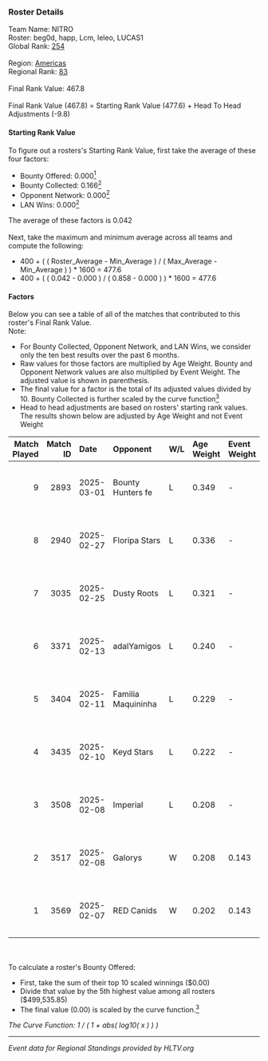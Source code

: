 ### Roster Details<br />
Team Name: NITRO<br />
Roster: beg0d, happ, Lcm, leleo, LUCAS1<br />
Global Rank: [254](../../standings_global_2025_07_07.md)<br />
<br />
Region: [Americas]( ../../standings_americas_2025_07_07.md)<br />
Regional Rank: [83]( ../../standings_americas_2025_07_07.md)<br />
<br />
Final Rank Value:  467.8<br />
<br />
Final Rank Value (467.8) = Starting Rank Value (477.6) + Head To Head Adjustments (-9.8)<br />

#### Starting Rank Value<br />
To figure out a rosters's Starting Rank Value, first take the average of these four factors:<br />
- Bounty Offered: 0.000[<sup>1</sup>](#table2)
- Bounty Collected: 0.166[<sup>2</sup>](#table1)
- Opponent Network: 0.000[<sup>2</sup>](#table1)
- LAN Wins: 0.000[<sup>2</sup>](#table1)

The average of these factors is 0.042<br />
<br />
Next, take the maximum and minimum average across all teams and compute the following:<br />
- 400 + ( ( Roster_Average - Min_Average ) / ( Max_Average - Min_Average ) ) * 1600 = 477.6
- 400 + ( ( 0.042 - 0.000 ) / ( 0.858 - 0.000 ) ) * 1600 = 477.6


#### Factors<br />
Below you can see a table of all of the matches that contributed to this roster's Final Rank Value.<br />
Note:<br />

- For Bounty Collected, Opponent Network, and LAN Wins, we consider only the ten best results over the past 6 months.
- Raw values for those factors are multiplied by Age Weight. Bounty and Opponent Network values are also multiplied by Event Weight. The adjusted value is shown in parenthesis.
- The final value for a factor is the total of its adjusted values divided by 10. Bounty Collected is further scaled by the curve function[<sup>3</sup>](#curveFunction)
- Head to head adjustments are based on rosters' starting rank values. The results shown below are adjusted by Age Weight and not Event Weight
<span id="table1"></span><br />


| Match Played | Match ID | Date       | Opponent           | W/L | Age Weight | Event Weight | Bounty Collected | Opponent Network | LAN Wins  | H2H Adj. | Roster                          |
| -: | -: | :- | :- | :- | :- | :- | :- | :- | :- | -: | :- |
|            9 |     2893 | 2025-03-01 | Bounty Hunters fe  | L   | 0.349      | -            | -                | -                | -         |    -3.72 | beg0d, happ, Lcm, leleo, LUCAS1 |
|            8 |     2940 | 2025-02-27 | Floripa Stars      | L   | 0.336      | -            | -                | -                | -         |    -2.80 | beg0d, happ, Lcm, leleo, LUCAS1 |
|            7 |     3035 | 2025-02-25 | Dusty Roots        | L   | 0.321      | -            | -                | -                | -         |    -3.15 | beg0d, happ, Lcm, leleo, LUCAS1 |
|            6 |     3371 | 2025-02-13 | adalYamigos        | L   | 0.240      | -            | -                | -                | -         |    -2.15 | beg0d, happ, Lcm, leleo, LUCAS1 |
|            5 |     3404 | 2025-02-11 | Familia Maquininha | L   | 0.229      | -            | -                | -                | -         |    -4.46 | beg0d, happ, Lcm, leleo, LUCAS1 |
|            4 |     3435 | 2025-02-10 | Keyd Stars         | L   | 0.222      | -            | -                | -                | -         |    -1.33 | beg0d, happ, Lcm, leleo, LUCAS1 |
|            3 |     3508 | 2025-02-08 | Imperial           | L   | 0.208      | -            | -                | -                | -         |    -0.32 | beg0d, happ, Lcm, leleo, LUCAS1 |
|            2 |     3517 | 2025-02-08 | Galorys            | W   | 0.208      | 0.143        | 0.000 (0.000)    | 0.026 (0.001)    | 0 (0.000) |     3.24 | beg0d, happ, Lcm, leleo, LUCAS1 |
|            1 |     3569 | 2025-02-07 | RED Canids         | W   | 0.202      | 0.143        | 0.003 (0.000)    | 0.079 (0.002)    | 0 (0.000) |     4.92 | beg0d, happ, Lcm, leleo, LUCAS1 |

<br />
<span id="table2"></span><br />
To calculate a roster's Bounty Offered:<br />

- First, take the sum of their top 10 scaled winnings ($0.00)
- Divide that value by the 5th highest value among all rosters ($499,535.85)
- The final value (0.00) is scaled by the curve function.[<sup>3</sup>](#curveFunction)

<span id="curveFunction"></span>_The Curve Function: 1 / ( 1 + abs( log10( x ) ) )_<br />

---
_Event data for Regional Standings provided by HLTV.org_<br />
